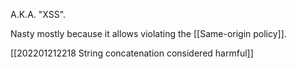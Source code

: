 A.K.A. "XSS".

Nasty mostly because it allows violating the [[Same-origin policy]].

[[202201212218 String concatenation considered harmful]] 